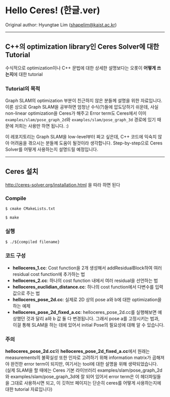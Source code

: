 # Hello Ceres! (한글.ver)

Original author: Hyungtae Lim (shapelim@kaist.ac.kr) <br>

---

## C++의 optimization library인 Ceres Solver에 대한 Tutorial

수식적으로 optimization이나 C++ 문법에 대한 상세한 설명보다는 오롯이 **어떻게 쓰는지**에 대한 tutorial



### Tutorial의 목적

Graph SLAM의 optimization 부분이 친근하지 않은 분들께 설명을 위한 자료입니다. 이론 상으로 Graph SLAM을 공부하면 엄청난 수식(?)들에 압도당하기 쉬운데, 사실 non-linear optimization을 Ceres가 해주고 Error term도 Ceres에서 이미 `examples/slam/pose_graph_2d`와 `examples/slam/pose_graph_3d` 경로에 있기 때문에 저희는 사용만 하면 됩니다. :) 

이 레포지토리는 Graph SLAM을 low-level부터 짜고 싶은데, C++ 코드에 익숙치 않아 어려움을 겪으시는 분들께 도움이 될것이라 생각합니다. Step-by-step으로 Ceres Solver를 어떻게 사용하는지 설명드릴 예정입니다.




---

## Ceres 설치

http://ceres-solver.org/installation.html 을 따라 하면 된다


### Compile

<pre><code>$ cmake CMakeLists.txt</code></pre>
<pre><code>$ make</code></pre>

### 실행

<pre><code>$ ./${compiled filename}</code></pre>

### 코드 구성

- **helloceres_1.cc**: Cost function을 2개 생성해서 addResidualBlock하여 여러 residual cost function에 추가하는 법
- **helloceres_2.cc**: 하나의 cost function 내에서 여러 residual을 선언하는 법
- **helloceres_euclidian_distance.cc**: 하나의 cost function에서 다변수를 입력값으로 주는 법
- **helloceres_pose_2d.cc**: 실제로 2D 상의 pose a와 b에 대한 optimization을 하는 예제
- **helloceres_pose_2d_fixed_a.cc**: helloceres_pose_2d.cc를 실행해보면 예상했던 것과 달리 a와 b 값 둘 다 변경됩니다. 그래서 pose a를 고정시키는 법과, 이걸 통해 SLAM을 하는 데에 있어서 initial Pose의 필요성에 대해 알 수 있습니다.

### 주의

**helloceres_pose_2d.cc**와 **helloceres_pose_2d_fixed_a.cc**에서 원래는 measurements의 불확실성 또한 인자로 고려하기 위해 information matrix가 곱해져야 완전한 error term이 되지만, 여기서는 tool에 대한 설명을 위해 생략되었습니다. (실제 SLAM을 할 때에는 Ceres 기본 라이브러리 examples/slam/pose_graph_2d와 examples/slam/pose_graph_3d에 잘 되어 있어서 error term은 이 헤더파일들을 그대로 사용하시면 되고, 이 깃허브 페이지는 단순히 ceres를 어떻게 사용하는지에 대한 tutorial 자료입니다)
